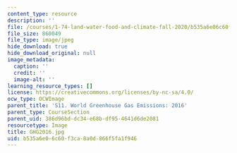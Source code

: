 ```yaml
---
content_type: resource
description: ''
file: /courses/1-74-land-water-food-and-climate-fall-2020/b535a6e06c60f3ca8a0d866f5fa1f946_GHG2016.jpg
file_size: 860049
file_type: image/jpeg
hide_download: true
hide_download_original: null
image_metadata:
  caption: ''
  credit: ''
  image-alt: ''
learning_resource_types: []
license: https://creativecommons.org/licenses/by-nc-sa/4.0/
ocw_type: OCWImage
parent_title: 'S11. World Greenhouse Gas Emissions: 2016'
parent_type: CourseSection
parent_uid: 386d96bd-dc34-e68b-df95-4641d6de2081
resourcetype: Image
title: GHG2016.jpg
uid: b535a6e0-6c60-f3ca-8a0d-866f5fa1f946
---
```

